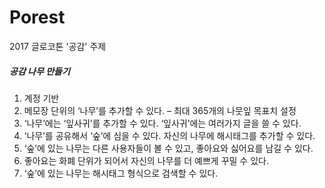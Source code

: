 # Porest
2017 글로코톤 '공감' 주제
##### 공감 나무 만들기

1.	계정 기반
2.	메모장 단위의 ‘나무’를 추가할 수 있다. – 최대 365개의 나뭇잎 목표치 설정
3.	‘나무’에는 ‘잎사귀’를 추가할 수 있다. ‘잎사귀’에는 여러가지 글을 쓸 수 있다.
4.	‘나무’를 공유해서 ‘숲’에 심을 수 있다. 자신의 나무에 해시태그를 추가할 수 있다.
5.	‘숲’에 있는 나무는 다른 사용자들이 볼 수 있고, 좋아요와 싫어요를 남길 수 있다.
6.	좋아요는 화폐 단위가 되어서 자신의 나무를 더 예쁘게 꾸밀 수 있다.
7.	‘숲’에 있는 나무는 해시태그 형식으로 검색할 수 있다.
